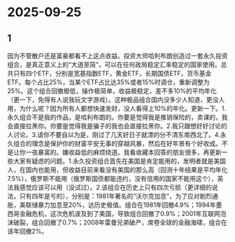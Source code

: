 # 2025-09-25

## 1

因为不管散户还是富豪都看不上这点收益。投资大师哈利布朗创造过一套永久投资组合，是真正意义上的“大道至简”，可以在任何政局稳定汇率稳定的国家使用。总共只有四个ETF，分别是宽基指数ETF，黄金ETF，长期国债ETF，货币基金ETF。每个占比25%，当某个ETF占比达35%或者15%时调仓，重新调整为25%。这个组合回撤极低，操作极简单，收益极稳定，差不多10%的平均年化（更一下，免得有人说我玩文字游戏）。这种极品组合国内没多少人知道，更没人用，为什么呢？因为所有人都想快速发财，没人看得上10%的年化。更新一下。1.永久组合不是我的作品，是哈利布朗的。你要是觉得我是推销保险的，卖课的，我会直接拉黑你。你要是觉得我是骗子的我也会直接拉黑你。2.我只跟想好好讨论的人讨论。3.请你不要自以为是，刚过了几天好日子就漂的分不清东南西北了。4.永久组合的理念是保护你的财富平安无事的穿越风暴，然后在好年景有个好收成。不是让你一夜暴富的。嫌收益低的麻烦绕道。我看收藏本回答的朋友很多，再更新一些大家有疑虑的问题。1.永久投资组合首先在美国是肯定能用的，发明者就是美国人，在国内也能用，但收益目前来看没有美国的那么高（回测十年结果是平均年化7.5%），俄罗斯不能用（俄罗斯国债都能违约，没有信用的国家不能用这个），英法我感觉应该可以用（没试过）。2.该组合在历史上只有四次亏损（更详细的说法，只有四年是亏的），分别是：1981年著名的“沃尔克加息”，为了应对剧烈通胀，美联储暴力加息至20%，达历史极值。组合在1981年回撤4.9%；1994年墨西哥金融危机，这次危机波及到了美国，导致组合回撤了0.9%；2001年互联网泡沫破裂，组合回撤了0.7%；2008年雷曼兄弟破产，席卷全球的金融海啸，组合在该年回撤2%。



